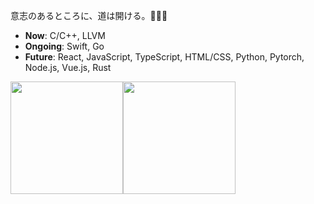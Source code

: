 
意志のあるところに、道は開ける。🍭🍭🍭
- **Now**: C/C++, LLVM
- **Ongoing**: Swift, Go
- **Future**:  React, JavaScript, TypeScript, HTML/CSS, Python, Pytorch, Node.js, Vue.js, Rust

<img src="https://github-readme-stats.vercel.app/api?username=randoruf&count_private=true" height="180" /><img src="https://github-readme-stats.vercel.app/api/top-langs/?username=randoruf&langs_count=8&hide=html,css&layout=compact" height="180" /></a>
